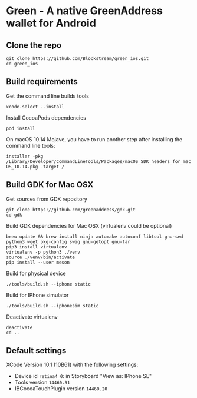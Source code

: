 # Green - A native GreenAddress wallet for Android


## Clone the repo

```
git clone https://github.com/Blockstream/green_ios.git
cd green_ios
```

## Build requirements

Get the command line builds tools

`xcode-select --install`

Install CocoaPods dependencies

`pod install`

On macOS 10.14 Mojave, you have to run another step after installing the command line tools:

`installer -pkg /Library/Developer/CommandLineTools/Packages/macOS_SDK_headers_for_macOS_10.14.pkg -target /`

## Build GDK for Mac OSX

Get sources from GDK repository
```
git clone https://github.com/greenaddress/gdk.git
cd gdk
```

Build GDK dependencies for Mac OSX (virtualenv could be optional)
```
brew update && brew install ninja automake autoconf libtool gnu-sed python3 wget pkg-config swig gnu-getopt gnu-tar
pip3 install virtualenv
virtualenv -p python3 ./venv
source ./venv/bin/activate
pip install --user meson
```

Build for physical device
```
./tools/build.sh --iphone static
```

Build for IPhone simulator
```
./tools/build.sh --iphonesim static
```

Deactivate virtualenv
```
deactivate
cd ..
```

## Default settings

XCode Version 10.1 (10B61) with the following settings:

- Device id `retina4_0`: in Storyboard "View as: IPhone SE"
- Tools version `14460.31`
- IBCocoaTouchPlugin version `14460.20`

